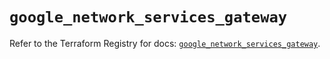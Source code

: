 # `google_network_services_gateway`

Refer to the Terraform Registry for docs: [`google_network_services_gateway`](https://registry.terraform.io/providers/hashicorp/google/6.47.0/docs/resources/network_services_gateway).
